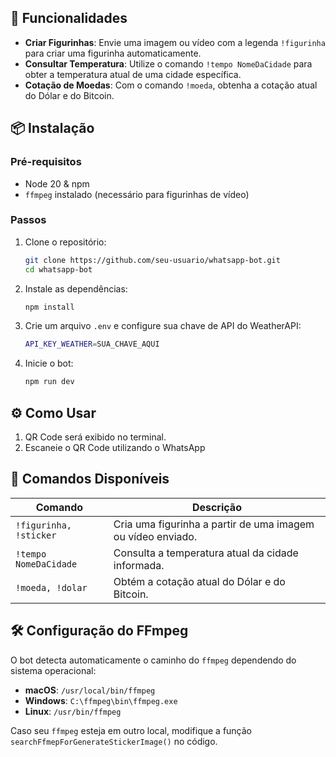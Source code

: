 ## 📌 Funcionalidades

- **Criar Figurinhas**: Envie uma imagem ou vídeo com a legenda `!figurinha` para criar uma figurinha automaticamente.
- **Consultar Temperatura**: Utilize o comando `!tempo NomeDaCidade` para obter a temperatura atual de uma cidade específica.
- **Cotação de Moedas**: Com o comando `!moeda`, obtenha a cotação atual do Dólar e do Bitcoin.

## 📦 Instalação

### Pré-requisitos

- Node 20 & npm
- `ffmpeg` instalado (necessário para figurinhas de vídeo)

### Passos

1. Clone o repositório:
   ```sh
   git clone https://github.com/seu-usuario/whatsapp-bot.git
   cd whatsapp-bot
   ```
2. Instale as dependências:
   ```sh
   npm install
   ```
3. Crie um arquivo `.env` e configure sua chave de API do WeatherAPI:
   ```sh
   API_KEY_WEATHER=SUA_CHAVE_AQUI
   ```
4. Inicie o bot:
   ```sh
   npm run dev
   ```

## ⚙️ Como Usar

1. &#x20;QR Code será exibido no terminal.
2. Escaneie o QR Code utilizando o WhatsApp

## 📜 Comandos Disponíveis

| Comando                | Descrição                                                   |
| ---------------------- | ----------------------------------------------------------- |
| `!figurinha, !sticker`  | Cria uma figurinha a partir de uma imagem ou vídeo enviado. |
| `!tempo NomeDaCidade`  | Consulta a temperatura atual da cidade informada.           |
| `!moeda, !dolar`       | Obtém a cotação atual do Dólar e do Bitcoin.                |

## 🛠 Configuração do FFmpeg

O bot detecta automaticamente o caminho do `ffmpeg` dependendo do sistema operacional:

- **macOS**: `/usr/local/bin/ffmpeg`
- **Windows**: `C:\ffmpeg\bin\ffmpeg.exe`
- **Linux**: `/usr/bin/ffmpeg`

Caso seu `ffmpeg` esteja em outro local, modifique a função `searchFfmepForGenerateStickerImage()` no código.

##